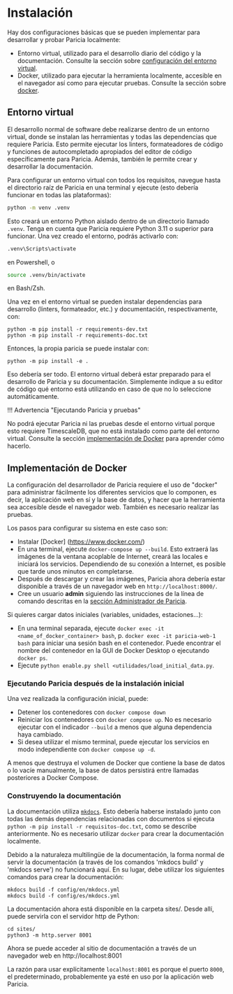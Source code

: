 # Instalación

Hay dos configuraciones básicas que se pueden implementar para desarrollar y probar Paricia localmente:

- Entorno virtual, utilizado para el desarrollo diario del código y la documentación. Consulte la sección sobre [configuración del entorno virtual](#entorno-virtual).
- Docker, utilizado para ejecutar la herramienta localmente, accesible en el navegador así como para ejecutar pruebas. Consulte la sección sobre [docker](#docker-deployment).

## Entorno virtual

El desarrollo normal de software debe realizarse dentro de un entorno virtual, donde se instalan las herramientas y todas las dependencias que requiere Paricia. Esto permite ejecutar los linters, formateadores de código y funciones de autocompletado apropiados del editor de código específicamente para Paricia. Además, también le permite crear y desarrollar la documentación.

Para configurar un entorno virtual con todos los requisitos, navegue hasta el directorio raíz de Paricia en una terminal y ejecute (esto debería funcionar en todas las plataformas):

```bash
python -m venv .venv
```

Esto creará un entorno Python aislado dentro de un directorio llamado `.venv`. Tenga en cuenta que Paricia requiere Python 3.11 o superior para funcionar. Una vez creado el entorno, podrás activarlo con:

```ps
.venv\Scripts\activate
```

en Powershell, o

```bash
source .venv/bin/activate
```

en Bash/Zsh.

Una vez en el entorno virtual se pueden instalar dependencias para desarrollo (linters, formateador, etc.) y documentación, respectivamente, con:

```
python -m pip install -r requirements-dev.txt
python -m pip install -r requirements-doc.txt
```

Entonces, la propia paricia se puede instalar con:

```
python -m pip install -e .
```

Eso debería ser todo. El entorno virtual deberá estar preparado para el desarrollo de Paricia y su documentación. Simplemente indique a su editor de código qué entorno está utilizando en caso de que no lo seleccione automáticamente.

!!! Advertencia "Ejecutando Paricia y pruebas"

No podrá ejecutar Paricia ni las pruebas desde el entorno virtual porque esto requiere TimescaleDB, que no está instalado como parte del entorno virtual. Consulte la sección [implementación de Docker](#docker-deployment) para aprender cómo hacerlo.

## Implementación de Docker

La configuración del desarrollador de Paricia requiere el uso de "docker" para administrar fácilmente los diferentes servicios que lo componen, es decir, la aplicación web en sí y la base de datos, y hacer que la herramienta sea accesible desde el navegador web. También es necesario realizar las pruebas.

Los pasos para configurar su sistema en este caso son:

- Instalar [Docker] (https://www.docker.com/)
- En una terminal, ejecute `docker-compose up --build`. Esto extraerá las imágenes de la ventana acoplable de Internet, creará las locales e iniciará los servicios. Dependiendo de su conexión a Internet, es posible que tarde unos minutos en completarse.
- Después de descargar y crear las imágenes, Paricia ahora debería estar disponible a través de un navegador web en `http://localhost:8000/`.
- Cree un usuario **admin** siguiendo las instrucciones de la línea de comando descritas en la [sección Administrador de Paricia](./admin.md#paricia-administrator).

Si quieres cargar datos iniciales (variables, unidades, estaciones...):

- En una terminal separada, ejecute `docker exec -it <name_of_docker_container> bash`, p. `docker exec -it paricia-web-1 bash` para iniciar una sesión bash en el contenedor. Puede encontrar el nombre del contenedor en la GUI de Docker Desktop o ejecutando `docker ps`.
- Ejecute `python enable.py shell <utilidades/load_initial_data.py`.

### Ejecutando Paricia después de la instalación inicial

Una vez realizada la configuración inicial, puede:

- Detener los contenedores con `docker compose down`
- Reiniciar los contenedores con `docker compose up`. No es necesario ejecutar con el indicador `--build` a menos que alguna dependencia haya cambiado.
- Si desea utilizar el mismo terminal, puede ejecutar los servicios en modo independiente con `docker compose up -d`.

A menos que destruya el volumen de Docker que contiene la base de datos o lo vacíe manualmente, la base de datos persistirá entre llamadas posteriores a Docker Compose.

### Construyendo la documentación

La documentación utiliza [`mkdocs`](https://www.mkdocs.org/). Esto debería haberse instalado junto con todas las demás dependencias relacionadas con documentos si ejecuta `python -m pip install -r requisitos-doc.txt`, como se describe anteriormente. No es necesario utilizar `docker` para crear la documentación localmente.

Debido a la naturaleza multilingüe de la documentación, la forma normal de servir la documentación (a través de los comandos 'mkdocs build' y 'mkdocs serve') no funcionará aquí. En su lugar, debe utilizar los siguientes comandos para crear la documentación:

```
mkdocs build -f config/en/mkdocs.yml
mkdocs build -f config/es/mkdocs.yml
```

La documentación ahora está disponible en la carpeta sites/. Desde allí, puede servirla con el servidor http de Python:

```
cd sites/
python3 -m http.server 8001
```

Ahora se puede acceder al sitio de documentación a través de un navegador web en http://localhost:8001

La razón para usar explícitamente `localhost:8001` es porque el puerto `8000`, el predeterminado, probablemente ya esté en uso por la aplicación web Paricia.